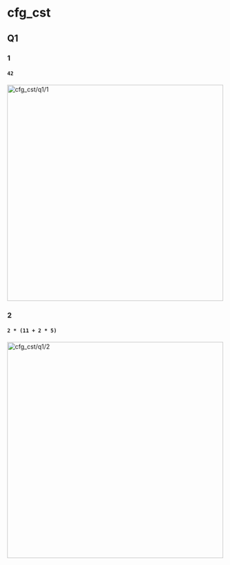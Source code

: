 # cfg_cst
## Q1
### 1
#### `42`
<img alt = "cfg_cst/q1/1" src="https://i.ibb.co/wY4q42s/cfg1.jpg" width = "500"/>


### 2
#### `2 * (11 + 2 * 5)`
<img alt = "cfg_cst/q1/2" src="https://i.ibb.co/f815mzB/cfg2.jpg" width = "500"/>
